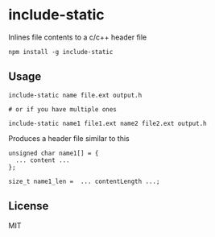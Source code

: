 # include-static

Inlines file contents to a c/c++ header file

```
npm install -g include-static
```

## Usage

```
include-static name file.ext output.h

# or if you have multiple ones

include-static name1 file1.ext name2 file2.ext output.h
```

Produces a header file similar to this

```
unsigned char name1[] = {
  ... content ...
};

size_t name1_len =  ... contentLength ...;
```

## License

MIT

